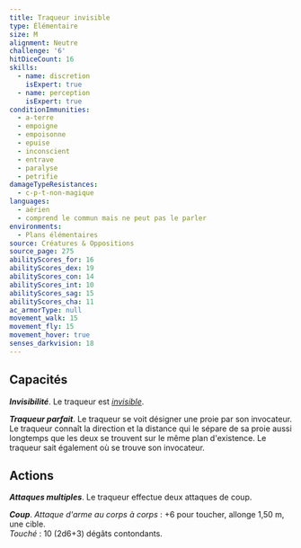 ```yaml
---
title: Traqueur invisible
type: Élémentaire
size: M
alignment: Neutre
challenge: '6'
hitDiceCount: 16
skills:
  - name: discretion
    isExpert: true
  - name: perception
    isExpert: true
conditionImmunities:
  - a-terre
  - empoigne
  - empoisonne
  - epuise
  - inconscient
  - entrave
  - paralyse
  - petrifie
damageTypeResistances:
  - c-p-t-non-magique
languages:
  - aérien
  - comprend le commun mais ne peut pas le parler
environments:
  - Plans élémentaires
source: Créatures & Oppositions
source_page: 275
abilityScores_for: 16
abilityScores_dex: 19
abilityScores_con: 14
abilityScores_int: 10
abilityScores_sag: 15
abilityScores_cha: 11
ac_armorType: null
movement_walk: 15
movement_fly: 15
movement_hover: true
senses_darkvision: 18
---
```

## Capacités
_**Invisibilité**_. Le traqueur est [_invisible_](/gerer-la-sante-du-personnage/#invisible).

_**Traqueur parfait**_. Le traqueur se voit désigner une proie par son invocateur. Le traqueur connaît la direction et la distance qui le sépare de sa proie aussi longtemps que les deux se trouvent sur le même plan d'existence. Le traqueur sait également où se trouve son invocateur.

## Actions
_**Attaques multiples**_. Le traqueur effectue deux attaques de coup.

_**Coup**_. _Attaque d'arme au corps à corps_ : +6 pour toucher, allonge 1,50 m, une cible.  
_Touché_ : 10 (2d6+3) dégâts contondants.
